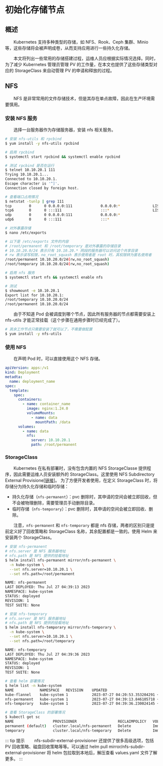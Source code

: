 # 初始化存储节点
## 概述
&emsp;&emsp;Kubernetes 支持多种类型的存储，如 NFS、Rook、Ceph 集群、Minio 等，这些存储将会被声明成卷，从而支持应用进行一些持久化存储。

&emsp;&emsp;本文将列出一些常用的存储搭建过程，运维人员应根据实际情况选择。同时，为了减少 Kubernetes 管理员管理 PV
的工作量，在本文也提供了这些存储类型对应的 StorageClass 来自动管理 PV 的申请和释放的过程。

## NFS
&emsp;&emsp;NFS 是非常常用的文件存储技术，但是其存在单点故障，因此在生产环境需要慎用。

### 安装 NFS 服务
&emsp;&emsp;选择一台服务器作为存储服务器，安装 nfs 相关服务。

```bash
# 安装 nfs-utils 和 rpcbind
$ yum install -y nfs-utils rpcbind

# 启用 rpcbind
$ systemctl start rpcbind && systemctl enable rpcbind

# 测试 rpcbind 是否在运行
$ telnet 10.10.20.1 111
Trying 10.10.20.1...
Connected to 10.10.20.1.
Escape character is '^]'.
Connection closed by foreign host.

# 查看端口占用情况
$ netstat -tunlp | grep 111
tcp        0      0 0.0.0.0:111             0.0.0.0:*               LISTEN      6734/rpcbind        
tcp6       0      0 :::111                  :::*                    LISTEN      6734/rpcbind        
udp        0      0 0.0.0.0:111             0.0.0.0:*                           6734/rpcbind        
udp6       0      0 :::111                  :::*                                6734/rpcbind 

# 对外暴露存储
$ nano /etc/exports

# 以下是 /etc/exports 文件的内容
# /root/permanent 和 /root/temporary 是对外暴露的存储目录
# 10.10.20.0/24 表示只有 10.10.20.* 网段的服务器可以访问这个共享目录
# rw 表示读写权限，no_root_squash 表示使用者是 root 时，其权限转为匿名使用者
/root/permanent 10.10.20.0/24(rw,no_root_squash)
/root/temporary 10.10.20.0/24(rw,no_root_squash)

# 启用 nfs 服务
$ systemctl start nfs && systemctl enable nfs

# 测试
$ showmount -e 10.10.20.1
Export list for 10.10.20.1:
/root/temporary 10.10.20.0/24
/root/permanent 10.10.20.0/24
```

&emsp;&emsp;由于不知道 Pod 会被调度到哪个节点，因此所有服务器的节点都需要安装上 nfs-utils 才能正常挂载（这个步骤在通用步骤时已经完成了）。

```bash
# 其余工作节点只需要安装了就可以了，不需要做配置
$ yum install -y nfs-utils
```

### 使用 NFS
&emsp;&emsp;在声明 Pod 时，可以直接使用这个 NFS 存储。

```yaml
apiVersion: apps:/v1
kind: Deployment
metadta:
  name: deployment_name
spec:
  template:
    spec:
      containers:
        - name: container_name
          image: nginx:1.24.0
          volumeMounts:
            - name: data
              mountPath: /data
      volumes:
        - name: data
          nfs:
            server: 10.10.20.1
            path: /root/permanent
```

### StorageClass
&emsp;&emsp;Kubernetes 在私有部署时，没有包含内置的 NFS StorageClasse 提供程序，因此需要运维人员安装额外的 StorageClass。这里使用
NFS Subdirectory External Provisione[[链接](https://github.com/kubernetes-sigs/nfs-subdir-external-provisioner)]。
为了方便开发者使用，在定义 StorageClass 时，将存储分为持久化存储和临时存储：

- 持久化存储（`nfs-permanent`）：pvc 删除时，其申请的空间会被立即回收，但不会被物理删除，需要管理员手动删除目录。
- 临时存储（`nfs-temporary`）：pvc 删除时，其申请的空间会被立即回收、删除。

&emsp;&emsp;注意，`nfs-permanent` 和 `nfs-temporary` 都是 nfs 存储，两者的区别只是提前定义好了回收策略和 StorageClass
名称，其余配置都是一致的。使用 Helm 来安装两个 StorageClass。

```bash
# 安装 nfs-permanent
# nfs.server 是 NFS 服务器地址
# nfs.path 是 NFS 提供的挂载地址
$ helm install nfs-permanent mirror/nfs-permanent \
  -n kube-system \
  --set nfs.server=10.10.20.1 \
  --set nfs.path=/root/permanent

NAME: nfs-permanent
LAST DEPLOYED: Thu Jul 27 04:39:13 2023
NAMESPACE: kube-system
STATUS: deployed
REVISION: 1
TEST SUITE: None

# 安装 nfs-temporary
# nfs.server 是 NFS 服务器地址
# nfs.path 是 NFS 提供的挂载地址
$ helm install nfs-temporary mirror/nfs-temporary \
  -n kube-system \
  --set nfs.server=10.10.20.1 \
  --set nfs.path=/root/temporary

NAME: nfs-temporary
LAST DEPLOYED: Thu Jul 27 04:39:36 2023
NAMESPACE: kube-system
STATUS: deployed
REVISION: 1
TEST SUITE: None

# 查看 helm 部署情况
$ helm list -n kube-system
NAME         	NAMESPACE  	REVISION	UPDATED                                	STATUS  	CHART               	APP VERSION
kube-flannel 	kube-system	1       	2023-07-27 04:20:53.353204291 +0800 CST	deployed	kube-flannel-v0.22.0	v0.22.0    
nfs-permanent	kube-system	1       	2023-07-27 04:39:13.846105718 +0800 CST	deployed	nfs-permanent-4.0.18	4.0.2      
nfs-temporary	kube-system	1       	2023-07-27 04:39:36.230024145 +0800 CST	deployed	nfs-temporary-4.0.18	4.0.2      

# 查看 StorageClass 的部署情况
$ kubectl get sc
NAME                  PROVISIONER                   RECLAIMPOLICY   VOLUMEBINDINGMODE   ALLOWVOLUMEEXPANSION   AGE
permanent (default)   cluster.local/nfs-permanent   Delete          Immediate           true                   67s
temporary             cluster.local/nfs-temporary   Delete          Immediate           true                   45s
```

::: tip 提示
&emsp;&emsp;nfs-subdir-external-provisioner 还提供了很多高级选项，包括 PV 回收策略、磁盘回收策略等等。可以通过 helm pull
mirror/nfs-subdir-external-provisioner 将 helm 包拉取到本地后，解压查看 values.yaml 文件了解更多。
:::